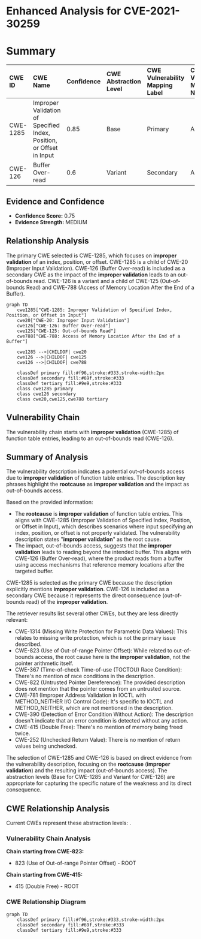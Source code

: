 # Enhanced Analysis for CVE-2021-30259

# Summary
| CWE ID  | CWE Name                                                       | Confidence | CWE Abstraction Level | CWE Vulnerability Mapping Label | CWE-Vulnerability Mapping Notes |
| :-------- | :------------------------------------------------------------- | :--------- | :-------------------- | :------------------------------ | :------------------------------ |
| CWE-1285 | Improper Validation of Specified Index, Position, or Offset in Input | 0.85       | Base                  | Primary                         | Allowed                       |
| CWE-126   | Buffer Over-read                                               | 0.6       | Variant                  | Secondary                         | Allowed                       |

## Evidence and Confidence

*   **Confidence Score:** 0.75
*   **Evidence Strength:** MEDIUM

## Relationship Analysis
The primary CWE selected is CWE-1285, which focuses on **improper validation** of an index, position, or offset. CWE-1285 is a child of CWE-20 (Improper Input Validation). CWE-126 (Buffer Over-read) is included as a secondary CWE as the impact of the **improper validation** leads to an out-of-bounds read. CWE-126 is a variant and a child of CWE-125 (Out-of-bounds Read) and CWE-788 (Access of Memory Location After the End of a Buffer).

```mermaid
graph TD
    cwe1285["CWE-1285: Improper Validation of Specified Index, Position, or Offset in Input"]
    cwe20["CWE-20: Improper Input Validation"]
    cwe126["CWE-126: Buffer Over-read"]
    cwe125["CWE-125: Out-of-bounds Read"]
    cwe788["CWE-788: Access of Memory Location After the End of a Buffer"]
    
    cwe1285 -->|CHILDOF| cwe20
    cwe126 -->|CHILDOF| cwe125
    cwe126 -->|CHILDOF| cwe788
    
    classDef primary fill:#f96,stroke:#333,stroke-width:2px
    classDef secondary fill:#69f,stroke:#333
    classDef tertiary fill:#9e9,stroke:#333
    class cwe1285 primary
    class cwe126 secondary
    class cwe20,cwe125,cwe788 tertiary
```

## Vulnerability Chain
The vulnerability chain starts with **improper validation** (CWE-1285) of function table entries, leading to an out-of-bounds read (CWE-126).

## Summary of Analysis
The vulnerability description indicates a potential out-of-bounds access due to **improper validation** of function table entries. The description key phrases highlight the **rootcause** as **improper validation** and the impact as out-of-bounds access.

Based on the provided information:

*   The **rootcause** is **improper validation** of function table entries. This aligns with CWE-1285 (Improper Validation of Specified Index, Position, or Offset in Input), which describes scenarios where input specifying an index, position, or offset is not properly validated. The vulnerability description states "**improper validation**" as the root cause.
*   The impact, out-of-bounds access, suggests that the **improper validation** leads to reading beyond the intended buffer. This aligns with CWE-126 (Buffer Over-read), where the product reads from a buffer using access mechanisms that reference memory locations after the targeted buffer.

CWE-1285 is selected as the primary CWE because the description explicitly mentions **improper validation**. CWE-126 is included as a secondary CWE because it represents the direct consequence (out-of-bounds read) of the **improper validation**.

The retriever results list several other CWEs, but they are less directly relevant:

*   CWE-1314 (Missing Write Protection for Parametric Data Values): This relates to missing write protection, which is not the primary issue described.
*   CWE-823 (Use of Out-of-range Pointer Offset): While related to out-of-bounds access, the root cause here is the **improper validation**, not the pointer arithmetic itself.
*   CWE-367 (Time-of-check Time-of-use (TOCTOU) Race Condition): There's no mention of race conditions in the description.
*   CWE-822 (Untrusted Pointer Dereference): The provided description does not mention that the pointer comes from an untrusted source.
*   CWE-781 (Improper Address Validation in IOCTL with METHOD_NEITHER I/O Control Code): It's specific to IOCTL and METHOD_NEITHER, which are not mentioned in the description.
*   CWE-390 (Detection of Error Condition Without Action): The description doesn't indicate that an error condition is detected without any action.
*   CWE-415 (Double Free): There's no mention of memory being freed twice.
*   CWE-252 (Unchecked Return Value): There is no mention of return values being unchecked.

The selection of CWE-1285 and CWE-126 is based on direct evidence from the vulnerability description, focusing on the **rootcause** (**improper validation**) and the resulting impact (out-of-bounds access). The abstraction levels (Base for CWE-1285 and Variant for CWE-126) are appropriate for capturing the specific nature of the weakness and its direct consequence.


## CWE Relationship Analysis

Current CWEs represent these abstraction levels: .


### Vulnerability Chain Analysis

**Chain starting from CWE-823:**
- 823 (Use of Out-of-range Pointer Offset) - ROOT


**Chain starting from CWE-415:**
- 415 (Double Free) - ROOT



### CWE Relationship Diagram

```mermaid
graph TD
    classDef primary fill:#f96,stroke:#333,stroke-width:2px
    classDef secondary fill:#69f,stroke:#333
    classDef tertiary fill:#9e9,stroke:#333
```